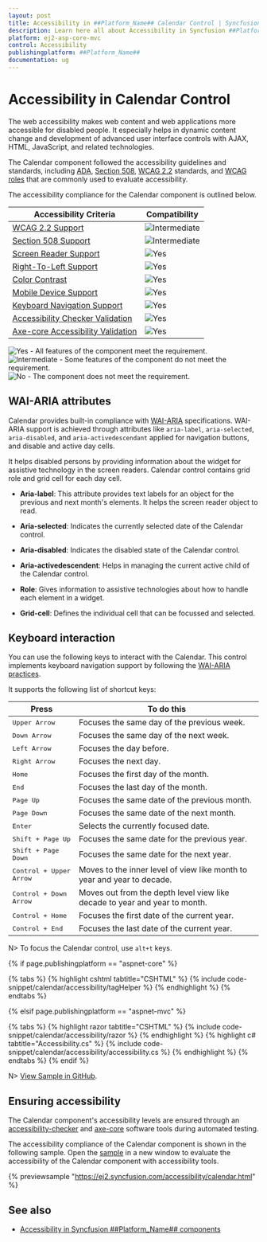 ```yaml
---
layout: post
title: Accessibility in ##Platform_Name## Calendar Control | Syncfusion
description: Learn here all about Accessibility in Syncfusion ##Platform_Name## Calendar control of Syncfusion Essential JS 2 and more.
platform: ej2-asp-core-mvc
control: Accessibility
publishingplatform: ##Platform_Name##
documentation: ug
---
```



# Accessibility in Calendar Control

The web accessibility makes web content and web applications more accessible for disabled people. It especially helps in dynamic content change and development of advanced user interface controls with AJAX, HTML, JavaScript, and related technologies.

The Calendar component followed the accessibility guidelines and standards, including [ADA](https://www.ada.gov/), [Section 508](https://www.section508.gov/), [WCAG 2.2](https://www.w3.org/TR/WCAG22/) standards, and [WCAG roles](https://www.w3.org/TR/wai-aria/#roles) that are commonly used to evaluate accessibility.

The accessibility compliance for the Calendar component is outlined below.

| Accessibility Criteria | Compatibility |
| -- | -- |
| [WCAG 2.2 Support](../common/accessibility#accessibility-standards) | <img src="https://cdn.syncfusion.com/content/images/landing-page/intermediate.png" alt="Intermediate"> |
| [Section 508 Support](../common/accessibility#accessibility-standards) | <img src="https://cdn.syncfusion.com/content/images/landing-page/intermediate.png" alt="Intermediate"> |
| [Screen Reader Support](../common/accessibility#screen-reader-support) | <img src="https://cdn.syncfusion.com/content/images/landing-page/yes.png" alt="Yes"> |
| [Right-To-Left Support](../common/accessibility#right-to-left-support) | <img src="https://cdn.syncfusion.com/content/images/landing-page/yes.png" alt="Yes"> |
| [Color Contrast](../common/accessibility#color-contrast) | <img src="https://cdn.syncfusion.com/content/images/landing-page/yes.png" alt="Yes"> |
| [Mobile Device Support](../common/accessibility#mobile-device-support) | <img src="https://cdn.syncfusion.com/content/images/landing-page/yes.png" alt="Yes"> |
| [Keyboard Navigation Support](../common/accessibility#keyboard-navigation-support) | <img src="https://cdn.syncfusion.com/content/images/landing-page/yes.png" alt="Yes"> |
| [Accessibility Checker Validation](../common/accessibility#ensuring-accessibility) | <img src="https://cdn.syncfusion.com/content/images/landing-page/yes.png" alt="Yes"> |
| [Axe-core Accessibility Validation](../common/accessibility#ensuring-accessibility) | <img src="https://cdn.syncfusion.com/content/images/landing-page/yes.png" alt="Yes"> |

<style>
    .post .post-content img {
        display: inline-block;
        margin: 0.5em 0;
    }
</style>
<div><img src="https://cdn.syncfusion.com/content/images/landing-page/yes.png" alt="Yes"> - All features of the component meet the requirement.</div>

<div><img src="https://cdn.syncfusion.com/content/images/landing-page/intermediate.png" alt="Intermediate"> - Some features of the component do not meet the requirement.</div>

<div><img src="https://cdn.syncfusion.com/content/images/landing-page/no.png" alt="No"> - The component does not meet the requirement.</div>

## WAI-ARIA attributes 

Calendar provides built-in compliance with [WAI-ARIA](https://www.w3.org/WAI/ARIA/apg/) specifications. WAI-ARIA support is achieved through attributes like `aria-label`, `aria-selected`, `aria-disabled`, and `aria-activedescendant` applied for navigation buttons, and disable and active day cells.

It helps disabled persons by providing information about the widget for assistive technology in the screen readers. Calendar control contains grid role and grid cell for each day cell.

* **Aria-label**: This attribute provides text labels for an object for the previous and next month's elements. It helps the screen reader object to read.

* **Aria-selected**: Indicates the currently selected date of the Calendar control.

* **Aria-disabled**: Indicates the disabled state of the Calendar control.

* **Aria-activedescendent**: Helps in managing the current active child of the Calendar control.

* **Role**: Gives information to assistive technologies about how to handle each element in a widget.

* **Grid-cell**: Defines the individual cell that can be focussed and selected.

## Keyboard interaction

You can use the following keys to interact with the Calendar. This control implements keyboard navigation support by following the [WAI-ARIA practices](https://www.w3.org/WAI/ARIA/apg/).

It supports the following list of shortcut keys:

| **Press** | **To do this** |
| --- | --- |
| <kbd>Upper Arrow</kbd>  | Focuses the same day of the previous week. |
| <kbd>Down Arrow</kbd>  | Focuses the same day of the next week. |
| <kbd>Left Arrow</kbd>  | Focuses the day before. |
| <kbd>Right Arrow</kbd>  | Focuses the next day. |
| <kbd>Home</kbd>  | Focuses the first day of the month. |
| <kbd>End</kbd>  | Focuses the last day of the month. |
| <kbd>Page Up</kbd>  | Focuses the same date of the previous month. |
| <kbd>Page Down</kbd>  | Focuses the same date of the next month. |
| <kbd>Enter</kbd>  | Selects the currently focused date. |
| <kbd>Shift + Page Up</kbd>  | Focuses the same date for the previous year. |
| <kbd>Shift + Page Down</kbd>  | Focuses the same date for the next year. |
| <kbd>Control + Upper Arrow</kbd>  | Moves to the inner level of view like month to year and year to decade. |
| <kbd>Control + Down Arrow</kbd>  | Moves out from the depth level view like decade to year and year to month. |
| <kbd>Control + Home</kbd>  | Focuses the first date of the current year. |
| <kbd>Control + End</kbd>  | Focuses the last date of the current year. |

N> To focus the Calendar control, use `alt+t` keys.

{% if page.publishingplatform == "aspnet-core" %}

{% tabs %}
{% highlight cshtml tabtitle="CSHTML" %}
{% include code-snippet/calendar/accessibility/tagHelper %}
{% endhighlight %}
{% endtabs %}

{% elsif page.publishingplatform == "aspnet-mvc" %}

{% tabs %}
{% highlight razor tabtitle="CSHTML" %}
{% include code-snippet/calendar/accessibility/razor %}
{% endhighlight %}
{% highlight c# tabtitle="Accessibility.cs" %}
{% include code-snippet/calendar/accessibility/accessibility.cs %}
{% endhighlight %}
{% endtabs %}
{% endif %}

N> [View Sample in GitHub](https://github.com/SyncfusionExamples/ASP-NET-Core-UG-Examples/tree/main/Calendar/CalendarUGSample).

## Ensuring accessibility

The Calendar component's accessibility levels are ensured through an [accessibility-checker](https://www.npmjs.com/package/accessibility-checker) and [axe-core](https://www.npmjs.com/package/axe-core) software tools during automated testing.

The accessibility compliance of the Calendar component is shown in the following sample. Open the [sample](https://ej2.syncfusion.com/accessibility/calendar.html) in a new window to evaluate the accessibility of the Calendar component with accessibility tools.

{% previewsample "https://ej2.syncfusion.com/accessibility/calendar.html" %}

## See also

* [Accessibility in Syncfusion ##Platform_Name## components](../common/accessibility)
